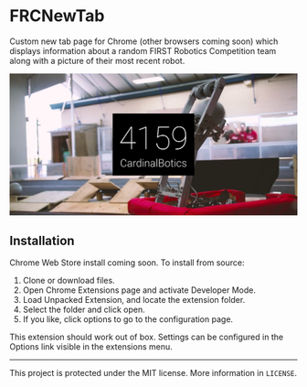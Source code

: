 # FRCNewTab
Custom new tab page for Chrome (other browsers coming soon) which displays information about a random FIRST Robotics Competition team along with a picture of their most recent robot.

![Screenshot](res/img/screenshot.png)

## Installation
Chrome Web Store install coming soon.
To install from source:  
1. Clone or download files.  
2. Open Chrome Extensions page and activate Developer Mode.  
3. Load Unpacked Extension, and locate the extension folder.  
4. Select the folder and click open.  
5. If you like, click options to go to the configuration page.  

This extension should work out of box. Settings can be configured in the Options link visible in the extensions menu.

--------------------------------------------------------------------------------

This project is protected under the MIT license. More information in `LICENSE`.
